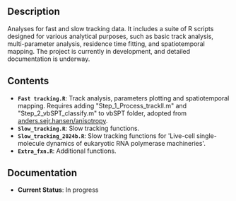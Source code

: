 ## Description
Analyses for fast and slow tracking data. It includes a suite of R scripts designed for various analytical purposes, such as basic track analysis, multi-parameter analysis, residence time fitting, and spatiotemporal mapping. The project is currently in development, and detailed documentation is underway.

## Contents

- **`Fast tracking.R`**: Track analysis, parameters plotting and spatiotemporal mapping. Requires adding "Step_1_Process_trackll.m" and "Step_2_vbSPT_classify.m" to vbSPT folder, adopted from [anders.sejr.hansen/anisotropy](https://gitlab.com/anders.sejr.hansen/anisotropy).
- **`Slow_tracking.R`**: Slow tracking functions.
- **`Slow_tracking_2024b.R`**: Slow tracking functions for 'Live-cell single-molecule dynamics of eukaryotic RNA polymerase machineries'.
- **`Extra_fxn.R`**: Additional functions.

## Documentation
- **Current Status**: In progress
